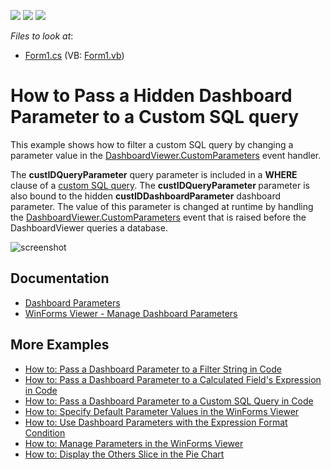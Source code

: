 <!-- default badges list -->
![](https://img.shields.io/endpoint?url=https://codecentral.devexpress.com/api/v1/VersionRange/128581246/18.2.3%2B)
[![](https://img.shields.io/badge/Open_in_DevExpress_Support_Center-FF7200?style=flat-square&logo=DevExpress&logoColor=white)](https://supportcenter.devexpress.com/ticket/details/T338459)
[![](https://img.shields.io/badge/📖_How_to_use_DevExpress_Examples-e9f6fc?style=flat-square)](https://docs.devexpress.com/GeneralInformation/403183)
<!-- default badges end -->
<!-- default file list -->
*Files to look at*:

* [Form1.cs](./CS/Dashboard_CustomParameters_Win/Form1.cs) (VB: [Form1.vb](./VB/Dashboard_CustomParameters_Win/Form1.vb))
<!-- default file list end -->
# How to Pass a Hidden Dashboard Parameter to a Custom SQL query


This example shows how to filter a custom SQL query by changing a parameter value in the [DashboardViewer.CustomParameters](https://docs.devexpress.com/Dashboard/DevExpress.DashboardWin.DashboardViewer.CustomParameters) event handler.


The **custIDQueryParameter** query parameter is included in a **WHERE** clause of a [custom SQL query](https://docs.devexpress.com/Dashboard/115212). The <strong>custIDQueryParameter </strong>parameter is also bound to the hidden <strong>custIDDashboardParameter</strong> dashboard parameter. The value of this parameter is changed at runtime by handling the [DashboardViewer.CustomParameters](https://docs.devexpress.com/Dashboard/DevExpress.DashboardWin.DashboardViewer.CustomParameters) event that is raised before the DashboardViewer queries a database.

![screenshot](/images/screenshot.png)

## Documentation

- [Dashboard Parameters](https://docs.devexpress.com/Dashboard/116918)
- [WinForms Viewer - Manage Dashboard Parameters](https://docs.devexpress.com/Dashboard/17632/winforms-dashboard/winforms-viewer/manage-dashboard-parameters)

## More Examples

* [How to: Pass a Dashboard Parameter to a Filter String in Code](https://github.com/DevExpress-Examples/how-to-pass-a-dashboard-parameter-to-a-filter-string-in-code-e5117)
* [How to: Pass a Dashboard Parameter to a Calculated Field's Expression in Code](https://github.com/DevExpress-Examples/how-to-pass-a-dashboard-parameter-to-a-calculated-fields-expression-in-code-e5135)
* [How to: Pass a Dashboard Parameter to a Custom SQL Query in Code](https://github.com/DevExpress-Examples/how-to-pass-a-dashboard-parameter-to-a-custom-sql-query-in-code-e5120)
* [How to: Specify Default Parameter Values in the WinForms Viewer](https://github.com/DevExpress-Examples/how-to-specify-default-parameter-values-in-the-winforms-viewer-t475858)
* [How to: Use Dashboard Parameters with the Expression Format Condition](https://github.com/DevExpress-Examples/how-to-usedashboard-parameters-with-the-expressionformat-condition-t260065)
* [How to: Manage Parameters in the WinForms Viewer](https://github.com/DevExpress-Examples/winforms-dashboard-how-to-manage-dashboard-parameters-in-code-t635871)
* [How to: Display the Others Slice in the Pie Chart](https://github.com/DevExpress-Examples/how-to-display-pie-chart-others-slice)
